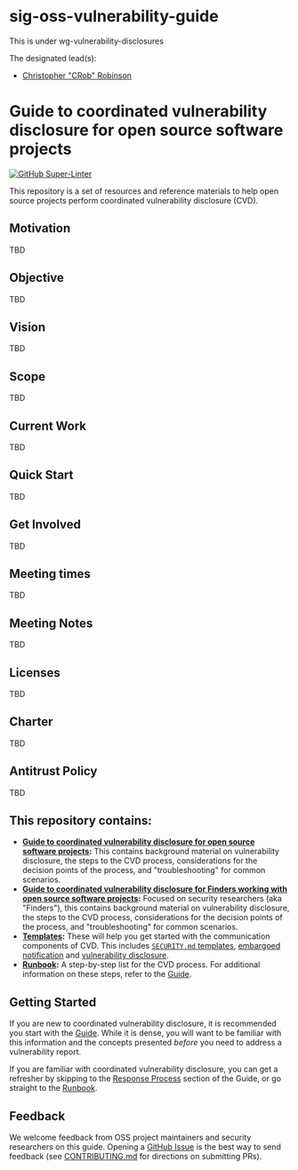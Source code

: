 # sig-oss-vulnerability-guide

This is under wg-vulnerability-disclosures


The designated lead(s):
- [Christopher "CRob" Robinson](https://github.com/SecurityCRob)

# Guide to coordinated vulnerability disclosure for open source software projects

[![GitHub Super-Linter](https://github.com/ossf/oss-vulnerability-guide/workflows/Lint%20Code%20Base/badge.svg)](https://github.com/marketplace/actions/super-linter)

This repository is a set of resources and reference materials to help open source projects perform coordinated vulnerability disclosure (CVD).

## Motivation

TBD

## Objective

TBD

## Vision

TBD

## Scope

TBD

## Current Work

TBD

## Quick Start

TBD

## Get Involved

TBD

## Meeting times

TBD

## Meeting Notes

TBD

## Licenses

TBD

## Charter

TBD

## Antitrust Policy

TBD

## This repository contains:

* **[Guide to coordinated vulnerability disclosure for open source software projects](https://github.com/ossf/oss-vulnerability-guide/blob/main/maintainer-guide.md):** This contains background material on vulnerability disclosure, the steps to the CVD process, considerations for the decision points of the process, and "troubleshooting" for common scenarios.
* **[Guide to coordinated vulnerability disclosure for Finders working with open source software projects](https://github.com/ossf/oss-vulnerability-guide/blob/main/finder-guide.md):** Focused on security researchers (aka "Finders"), this contains background material on vulnerability disclosure, the steps to the CVD process, considerations for the decision points of the process, and "troubleshooting" for common scenarios.
* **[Templates](https://github.com/ossf/oss-vulnerability-guide/tree/main/templates):** These will help you get started with the communication components of CVD. This includes [`SECURITY.md` templates](https://github.com/ossf/oss-vulnerability-guide/tree/main/templates/security_policies), [embargoed notification](https://github.com/ossf/oss-vulnerability-guide/blob/main/templates/notifications/embargo.md) and [vulnerability disclosure](https://github.com/ossf/oss-vulnerability-guide/blob/main/templates/notifications/disclosure.md).
* **[Runbook](https://github.com/ossf/oss-vulnerability-guide/blob/main/runbook.md):** A step-by-step list for the CVD process. For additional information on these steps, refer to the [Guide](https://github.com/ossf/oss-vulnerability-guide/blob/main/maintainer-guide.md).

## Getting Started

If you are new to coordinated vulnerability disclosure, it is recommended you start with the [Guide](https://github.com/ossf/oss-vulnerability-guide/blob/main/maintainer-guide.md). While it is dense, you will want to be familiar with this information and the concepts presented *before* you need to address a vulnerability report. 

If you are familiar with coordinated vulnerability disclosure, you can get a refresher by skipping to the [Response Process](https://github.com/ossf/oss-vulnerability-guide/blob/main/maintainer-guide.md#response-process) section of the Guide, or go straight to the [Runbook](https://github.com/ossf/oss-vulnerability-guide/blob/main/runbook.md).

## Feedback

We welcome feedback from OSS project maintainers and security researchers on this guide. Opening a [GitHub Issue](https://github.com/ossf/oss-vulnerability-guide/issues) is the best way to send feedback (see [CONTRIBUTING.md](https://github.com/ossf/oss-vulnerability-guide/blob/main/CONTRIBUTING.md) for directions on submitting PRs).